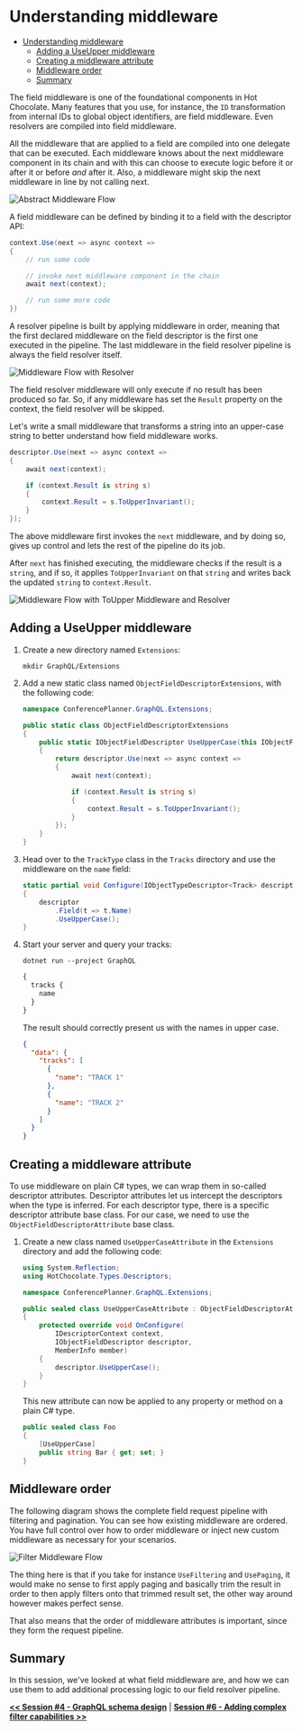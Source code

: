 # Understanding middleware

- [Understanding middleware](#understanding-middleware)
  - [Adding a UseUpper middleware](#adding-a-useupper-middleware)
  - [Creating a middleware attribute](#creating-a-middleware-attribute)
  - [Middleware order](#middleware-order)
  - [Summary](#summary)

The field middleware is one of the foundational components in Hot Chocolate. Many features that you use, for instance, the `ID` transformation from internal IDs to global object identifiers, are field middleware. Even resolvers are compiled into field middleware.

All the middleware that are applied to a field are compiled into one delegate that can be executed. Each middleware knows about the next middleware component in its chain and with this can choose to execute logic before it or after it or before _and_ after it. Also, a middleware might skip the next middleware in line by not calling next.

![Abstract Middleware Flow](images/17-middleware-flow.png)

A field middleware can be defined by binding it to a field with the descriptor API:

```csharp
context.Use(next => async context =>
{
    // run some code

    // invoke next middleware component in the chain
    await next(context);

    // run some more code
})
```

A resolver pipeline is built by applying middleware in order, meaning that the first declared middleware on the field descriptor is the first one executed in the pipeline. The last middleware in the field resolver pipeline is always the field resolver itself.

![Middleware Flow with Resolver](images/18-middleware-flow.png)

The field resolver middleware will only execute if no result has been produced so far. So, if any middleware has set the `Result` property on the context, the field resolver will be skipped.

Let's write a small middleware that transforms a string into an upper-case string to better understand how field middleware works.

```csharp
descriptor.Use(next => async context =>
{
    await next(context);

    if (context.Result is string s)
    {
        context.Result = s.ToUpperInvariant();
    }
});
```

The above middleware first invokes the `next` middleware, and by doing so, gives up control and lets the rest of the pipeline do its job.

After `next` has finished executing, the middleware checks if the result is a `string`, and if so, it applies `ToUpperInvariant` on that `string` and writes back the updated `string` to `context.Result`.

![Middleware Flow with ToUpper Middleware and Resolver](images/19-middleware-flow.png)

## Adding a UseUpper middleware

1. Create a new directory named `Extensions`:

    ```shell
    mkdir GraphQL/Extensions
    ```

1. Add a new static class named `ObjectFieldDescriptorExtensions`, with the following code:

    ```csharp
    namespace ConferencePlanner.GraphQL.Extensions;

    public static class ObjectFieldDescriptorExtensions
    {
        public static IObjectFieldDescriptor UseUpperCase(this IObjectFieldDescriptor descriptor)
        {
            return descriptor.Use(next => async context =>
            {
                await next(context);

                if (context.Result is string s)
                {
                    context.Result = s.ToUpperInvariant();
                }
            });
        }
    }
    ```

1. Head over to the `TrackType` class in the `Tracks` directory and use the middleware on the `name` field:

    ```csharp
    static partial void Configure(IObjectTypeDescriptor<Track> descriptor)
    {
        descriptor
            .Field(t => t.Name)
            .UseUpperCase();
    }
    ```

1. Start your server and query your tracks:

    ```shell
    dotnet run --project GraphQL
    ```

    ```graphql
    {
      tracks {
        name
      }
    }
    ```

    The result should correctly present us with the names in upper case.

    ```json
    {
      "data": {
        "tracks": [
          {
            "name": "TRACK 1"
          },
          {
            "name": "TRACK 2"
          }
        ]
      }
    }
    ```

## Creating a middleware attribute

To use middleware on plain C# types, we can wrap them in so-called descriptor attributes. Descriptor attributes let us intercept the descriptors when the type is inferred. For each descriptor type, there is a specific descriptor attribute base class. For our case, we need to use the `ObjectFieldDescriptorAttribute` base class.

1. Create a new class named `UseUpperCaseAttribute` in the `Extensions` directory and add the following code:

    ```csharp
    using System.Reflection;
    using HotChocolate.Types.Descriptors;

    namespace ConferencePlanner.GraphQL.Extensions;

    public sealed class UseUpperCaseAttribute : ObjectFieldDescriptorAttribute
    {
        protected override void OnConfigure(
            IDescriptorContext context,
            IObjectFieldDescriptor descriptor,
            MemberInfo member)
        {
            descriptor.UseUpperCase();
        }
    }
    ```

    This new attribute can now be applied to any property or method on a plain C# type.

    ```csharp
    public sealed class Foo
    {
        [UseUpperCase]
        public string Bar { get; set; }
    }
    ```

## Middleware order

The following diagram shows the complete field request pipeline with filtering and pagination. You can see how existing middleware are ordered. You have full control over how to order middleware or inject new custom middleware as necessary for your scenarios.

![Filter Middleware Flow](images/20-middleware-flow.png)

The thing here is that if you take for instance `UseFiltering` and `UsePaging`, it would make no sense to first apply paging and basically trim the result in order to then apply filters onto that trimmed result set, the other way around however makes perfect sense.

That also means that the order of middleware attributes is important, since they form the request pipeline.

## Summary

In this session, we've looked at what field middleware are, and how we can use them to add additional processing logic to our field resolver pipeline.

[**<< Session #4 - GraphQL schema design**](4-schema-design.md) | [**Session #6 - Adding complex filter capabilities >>**](6-adding-complex-filter-capabilities.md)
